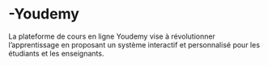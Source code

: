 # -Youdemy
La plateforme de cours en ligne Youdemy vise à révolutionner l’apprentissage en proposant un système interactif et personnalisé pour les étudiants et les enseignants.
